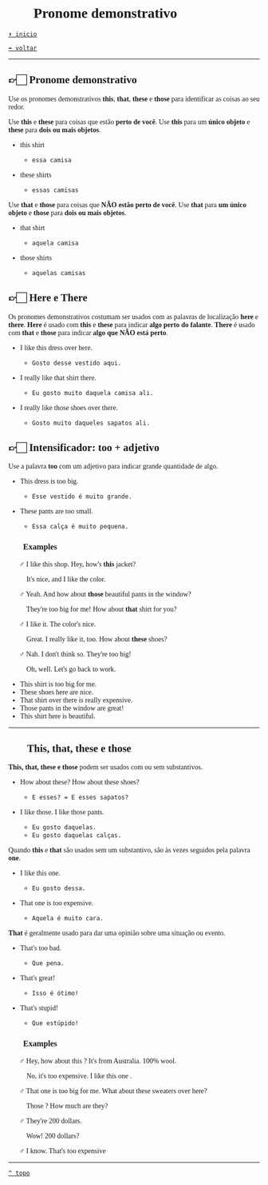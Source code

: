 <font face="Calibri">

# 🫵🏻 Pronome demonstrativo

[`⬆️ inicio`](../../EF%20Route.md)

[`⬅️ voltar`](../Iniciante%201.md)

---

## 👉🏻 Pronome demonstrativo
 
Use os pronomes demonstrativos **this**, **that**, **these** e **those** para identificar as coisas ao seu redor.

Use **this** e **these** para coisas que estão **perto de você**. 
Use **this** para um **único objeto** e **these** para **dois ou mais objetos**.

+ this shirt
  + `essa camisa`

+ these shirts
  + `essas camisas`

Use **that** e **those** para coisas que **NÃO estão perto de você**.
Use **that** para **um único objeto** e **those** para **dois ou mais objetos**.

+ that shirt
  + `aquela camisa`

+ those shirts
  + `aquelas camisas`

## 👉🏻 Here e There

Os pronomes demonstrativos costumam ser usados com as palavras de localização **here** e **there**.
**Here** é usado com **this** e **these** para indicar **algo perto do falante**.
**There** é usado com **that** e **those** para indicar **algo que NÃO está perto**.

+ I like this dress over here.
  + `Gosto desse vestido aqui.`

+ I really like that shirt there.
  + `Eu gosto muito daquela camisa ali.`

+ I really like those shoes over there.
  + `Gosto muito daqueles sapatos ali.`

## 👉🏻 Intensificador: too + adjetivo

Use a palavra **too** com um adjetivo para indicar grande quantidade de algo.

+ This dress is too big.
  + `Esse vestido é muito grande.`

+ These pants are too small.
  + `Essa calça é muito pequena.`

### 🫵🏻 Examples

🧔🏻‍♂️ I like this shop. Hey, how's **this** jacket?

👩🏻‍🦰 It's nice, and I like the color.

🧔🏻‍♂️ Yeah. And how about **those** beautiful pants in the window?

👩🏻‍🦰 They're too big for me! How about **that** shirt for you?

🧔🏻‍♂️ I like it. The color's nice.

👩🏻‍🦰 Great. I really like it, too. How about **these** shoes?

🧔🏻‍♂️ Nah. I don't think so. They're too big!

👩🏻‍🦰 Oh, well. Let's go back to work.

+ This shirt is too big for me.
+ These shoes here are nice.
+ That shirt over there is really expensive.
+ Those pants in the window are great!
+ This shirt here is beautiful.

---

## 🫵🏻 This, that, these e those

**This, that, these e those** podem ser usados com ou sem substantivos.

+ How about these?
  How about these shoes?
  + `E esses? = E esses sapatos?`

+ I like those.
  I like those pants.
  + `Eu gosto daquelas.`
  + `Eu gosto daquelas calças.`

Quando **this** e **that** são usados sem um substantivo, são às vezes seguidos pela palavra **one**.

+ I like this one.
  + `Eu gosto dessa.`

+ That one is too expensive.
  + `Aquela é muito cara.`

**That** é geralmente usado para dar uma opinião sobre uma situação ou evento.

+ That's too bad.
  + `Que pena.`

+ That's great!
  + `Isso é ótimo!`

+ That's stupid!
  + `Que estúpido!`

### 🫵🏻 Examples

🧔🏻‍♂️ Hey, how about this ? It's from Australia. 100% wool.

👩🏻‍🦰 No, it's too expensive. I like this one .

🧔🏻‍♂️ That one is too big for me. What about these sweaters over here?

👩🏻‍🦰 Those ? How much are they?

🧔🏻‍♂️ They're 200 dollars.

👩🏻‍🦰 Wow! 200 dollars?

🧔🏻‍♂️ I know. That's too expensive

---

[`^ topo`](#-pronome-demonstrativo)
</font>
